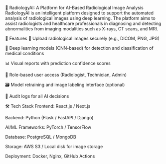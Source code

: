 🧠 RadiologyAI: A Platform for AI-Based Radiological Image Analysis
RadiologyAI is an intelligent platform designed to support the automated analysis of radiological images using deep learning. The platform aims to assist radiologists and healthcare professionals in diagnosing and detecting abnormalities from imaging modalities such as X-rays, CT scans, and MRI.

🚀 Features
📁 Upload radiological images securely (e.g., DICOM, PNG, JPG)

🧠 Deep learning models (CNN-based) for detection and classification of medical conditions

📊 Visual reports with prediction confidence scores

🔐 Role-based user access (Radiologist, Technician, Admin)

🗃️ Model retraining and image labeling interface (optional)

🧾 Audit logs for all AI decisions

🛠️ Tech Stack
Frontend: React.js / Next.js

Backend: Python (Flask / FastAPI / Django)

AI/ML Frameworks: PyTorch / TensorFlow

Database: PostgreSQL / MongoDB

Storage: AWS S3 / Local disk for image storage

Deployment: Docker, Nginx, GitHub Actions

